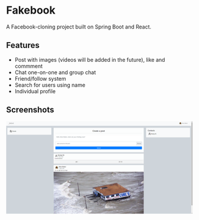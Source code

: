
# Fakebook

A Facebook-cloning project built on Spring Boot and React.


## Features

- Post with images (videos will be added in the future), like and commment
- Chat one-on-one and group chat
- Friend/follow system
- Search for users using name
- Individual profile

  
## Screenshots

![App Screenshot](/misc/1.png?raw=true)

  
